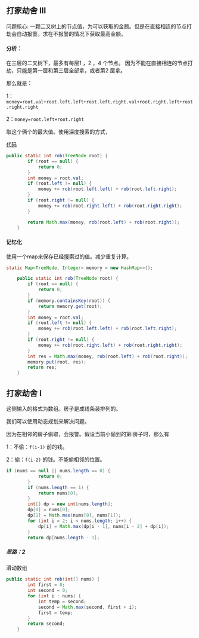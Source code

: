 ## 打家劫舍 Ⅲ

问题核心: 一颗二叉树上的节点值，为可以获取的金额。但是在直接相连的节点打劫会自动报警。求在不报警的情况下获取最高金额。

#### 分析：

在三层的二叉树下，最多有每层1 ，2 ，4 个节点。 因为不能在直接相连的节点打劫，只能是第一层和第三层全部拿，或者第2 层拿。

那么就是：

1：`money=root.val+root.left.left+root.left.right.val+root.right.left+root.right.right` 

2：`money=root.left+root.right`

 取这个俩个的最大值。使用深度搜索的方式，

[代码](Rob.java)

```java
public static int rob(TreeNode root) {
        if (root == null) {
            return 0;
        }
        int money = root.val;
        if (root.left != null) {
            money += rob(root.left.left) + rob(root.left.right);
        }
        if (root.right != null) {
            money += rob(root.right.left) + rob(root.right.right);
        }

        return Math.max(money, rob(root.left) + rob(root.right));
    }
```



#### 记忆化

使用一个map来保存已经搜索过的值。减少重复计算。

```java
static Map<TreeNode, Integer> memory = new HashMap<>();

    public static int rob(TreeNode root) {
        if (root == null) {
            return 0;
        }
        if (memory.containsKey(root)) {
            return memory.get(root);
        }
        int money = root.val;
        if (root.left != null) {
            money += rob(root.left.left) + rob(root.left.right);
        }
        if (root.right != null) {
            money += rob(root.right.left) + rob(root.right.right);
        }
        int res = Math.max(money, rob(root.left) + rob(root.right));
        memory.put(root, res);
        return res;
    }
```

## 打家劫舍 Ⅰ

这侧输入的格式为数组。房子是成线条装排列的。

我们可以使用动态规划来解决问题。

因为在相邻的房子偷取，会报警。假设当前小偷到的第i房子时，那么有

1：不偷：`f(i-1)` 前的钱。

2：偷：`f(i-2)` 的钱。不能偷相邻的位置。

```java
if (nums == null || nums.length == 0) {
            return 0;
        }
        if (nums.length == 1) {
            return nums[0];
        }
        int[] dp = new int[nums.length];
        dp[0] = nums[0];
        dp[1] = Math.max(nums[0], nums[1]);
        for (int i = 2; i < nums.length; i++) {
            dp[i] = Math.max(dp[i - 1], nums[i - 2] + dp[i]);
        }
        return dp[nums.length - 1];
```



##### 思路：2

滑动数组

```java
public static int rob(int[] nums) {
        int first = 0;
        int second = 0;
        for (int i : nums) {
            int temp = second;
            second = Math.max(second, first + i);
            first = temp;
        }
        return second;
    }
```



